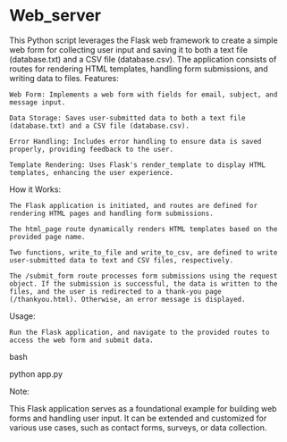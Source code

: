 # Web_server

This Python script leverages the Flask web framework to create a simple web form for collecting user input and saving it to both a text file (database.txt) and a CSV file (database.csv). The application consists of routes for rendering HTML templates, handling form submissions, and writing data to files.
Features:

    Web Form: Implements a web form with fields for email, subject, and message input.

    Data Storage: Saves user-submitted data to both a text file (database.txt) and a CSV file (database.csv).

    Error Handling: Includes error handling to ensure data is saved properly, providing feedback to the user.

    Template Rendering: Uses Flask's render_template to display HTML templates, enhancing the user experience.

How it Works:

    The Flask application is initiated, and routes are defined for rendering HTML pages and handling form submissions.

    The html_page route dynamically renders HTML templates based on the provided page name.

    Two functions, write_to_file and write_to_csv, are defined to write user-submitted data to text and CSV files, respectively.

    The /submit_form route processes form submissions using the request object. If the submission is successful, the data is written to the files, and the user is redirected to a thank-you page (/thankyou.html). Otherwise, an error message is displayed.

Usage:

    Run the Flask application, and navigate to the provided routes to access the web form and submit data.

bash

python app.py

Note:

This Flask application serves as a foundational example for building web forms and handling user input. It can be extended and customized for various use cases, such as contact forms, surveys, or data collection.
